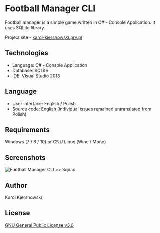 Football Manager CLI
====================
Football manager is a simple game written in C# - Console Application. It uses SQLite library.

Project site - [karol-kiersnowski.prv.pl](http://karol-kiersnowski.prv.pl/projects.php?lang=en&theme=default#football-manager-cli)

Technologies
------------
* Language: C# - Console Application
* Database: SQLite
* IDE: Visual Studio 2013

Language
--------
* User interface: English / Polish
* Source code: English (individual issues remained untranslated from Polish)

Requirements
------------
Windows (7 / 8 / 10) or GNU Linux (Wine / Mono)

Screenshots
-----------
![Football Manager CLI >> Squad](http://karol-kiersnowski.prv.pl/projects/football-manager-cli.png)

Author
------
Karol Kiersnowski

License
-------
[GNU General Public License v3.0](https://github.com/kargol92/football-manager-cli/blob/master/LICENSE)
